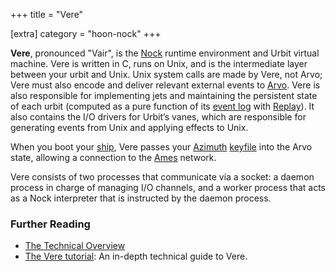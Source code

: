 +++
title = "Vere"

[extra]
category = "hoon-nock"
+++

**Vere**, pronounced "Vair", is the [Nock](/reference/glossary/nock) runtime environment and Urbit virtual machine. Vere is written in C, runs on Unix, and is the intermediate layer between your urbit and Unix. Unix system calls are made by Vere, not Arvo; Vere must also encode and deliver relevant external events to [Arvo](/reference/glossary/arvo). Vere is also responsible for implementing jets and maintaining the persistent state of each urbit (computed as a pure function of its [event log](/reference/glossary/eventlog) with [Replay](/reference/glossary/replay)). It also contains the I/O drivers for Urbit’s vanes, which are responsible for generating events from Unix and applying effects to Unix.

When you boot your [ship](/reference/glossary/ship), Vere passes your [Azimuth](/reference/glossary/azimuth) [keyfile](/reference/glossary/keyfile) into the Arvo state, allowing a connection to the [Ames](/reference/glossary/ames) network.

Vere consists of two processes that communicate via a socket: a daemon process in charge of managing I/O channels, and a worker process that acts as a Nock interpreter that is instructed by the daemon process.

### Further Reading

- [The Technical Overview](/overview/)
- [The Vere tutorial](/reference/runtime/): An in-depth technical guide to Vere.
